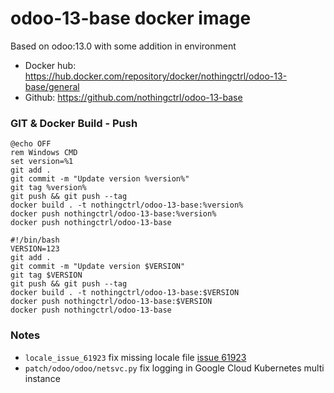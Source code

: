 # odoo-13-base docker image

Based on odoo:13.0 with some addition in environment

* Docker hub: https://hub.docker.com/repository/docker/nothingctrl/odoo-13-base/general
* Github: https://github.com/nothingctrl/odoo-13-base

### GIT & Docker Build - Push

```
@echo OFF
rem Windows CMD
set version=%1
git add .
git commit -m "Update version %version%"
git tag %version%
git push && git push --tag
docker build . -t nothingctrl/odoo-13-base:%version%
docker push nothingctrl/odoo-13-base:%version%
docker push nothingctrl/odoo-13-base
```

```
#!/bin/bash
VERSION=123
git add .
git commit -m "Update version $VERSION"
git tag $VERSION
git push && git push --tag
docker build . -t nothingctrl/odoo-13-base:$VERSION
docker push nothingctrl/odoo-13-base:$VERSION
docker push nothingctrl/odoo-13-base
```

### Notes

* `locale_issue_61923` fix missing locale file [issue 61923](https://github.com/odoo/odoo/issues/61923)
* `patch/odoo/odoo/netsvc.py` fix logging in Google Cloud Kubernetes multi instance